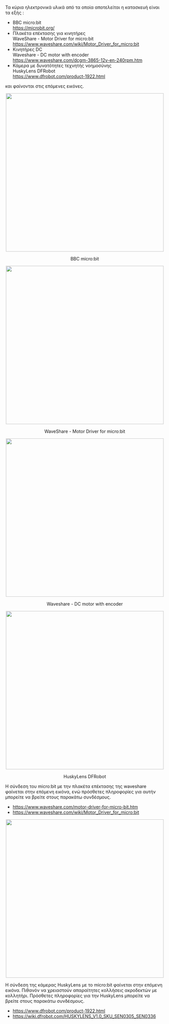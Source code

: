 Τα κύρια ηλεκτρονικά υλικά από τα οποία αποτελείται η κατασκευή είναι τα εξής :
- BBC micro:bit\
https://microbit.org/
- Πλακέτα επέκτασης για κινητήρες\
WaveShare - Motor Driver for micro:bit\
https://www.waveshare.com/wiki/Motor_Driver_for_micro:bit
- Κινητήρες DC\
Waveshare - DC motor with encoder\
https://www.waveshare.com/dcgm-3865-12v-en-240rpm.htm
- Κάμερα με δυνατότητες τεχνητής νοημοσύνης\
HuskyLens DFRobot\
https://www.dfrobot.com/product-1922.html

και φαίνονται στις επόμενες εικόνες.

<p style="text-align: center;">
<img src="https://github.com/pektpegre/SmartDrive-AI/assets/99668439/48770582-b735-4ff2-8533-f05025958a20" width="500">
</p>
<p style="text-align: center;">
BBC micro:bit
</p>

<p style="text-align: center;">
<img src="https://github.com/pektpegre/SmartDrive-AI/assets/99668439/55026ae5-e6e0-4526-9cf7-9ee39574d3ae" width="500">
</p>
<p style="text-align: center;">
WaveShare - Motor Driver for micro:bit
</p>

<p style="text-align: center;">
<img src="https://github.com/pektpegre/SmartDrive-AI/assets/99668439/4d04777f-725c-48a5-adb4-ca2c4b586bd7" width="500">
</p>
<p style="text-align: center;">
Waveshare - DC motor with encoder
</p>

<p style="text-align: center;">
<img src="https://github.com/pektpegre/SmartDrive-AI/assets/99668439/3fe8acee-824e-4c5e-bef6-be577ba2a257" width="500">
</p>
<p style="text-align: center;">
HuskyLens DFRobot
</p>


Η σύνδεση του micro:bit με την πλακέτα επέκτασης της waveshare φαίνεται στην επόμενη εικόνα, ενώ πρόσθετες πληροφορίες για αυτήν μπορείτε να βρείτε στους παρακάτω συνδέσμους.
- https://www.waveshare.com/motor-driver-for-micro-bit.htm
- https://www.waveshare.com/wiki/Motor_Driver_for_micro:bit

<p style="text-align: center;">
<img src="https://github.com/pektpegre/SmartDrive-AI/assets/99668439/cecf0196-a8c6-4827-9d35-83a3d654c11e" width="500">
</p>



Η σύνδεση της κάμερας HuskyLens με το micro:bit φαίνεται στην επόμενη εικόνα. Πιθανόν να χρειαστούν απαραίτητες κολλήσεις ακροδεκτών με κολλητήρι. 
Πρόσθετες πληροφορίες για την HuskyLens μπορείτε να βρείτε στους παρακάτω συνδέσμους.
- https://www.dfrobot.com/product-1922.html
- https://wiki.dfrobot.com/HUSKYLENS_V1.0_SKU_SEN0305_SEN0336



<p style="text-align: center;">




